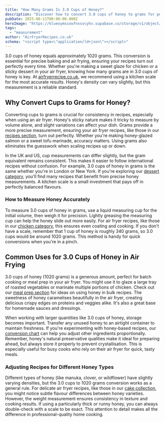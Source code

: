 ```yaml
---
title: "How Many Grams Is 3.0 Cups of Honey?"
description: "Discover how to convert 3.0 cups of honey to grams for perfect baking and air frying every time. Get accurate measurements now!"
pubDate: 2025-08-11T00:00:00.000Z
heroImage: "https://klueoymssxwfnxsvcyhv.supabase.co/storage/v1/object/public/md/how-many-grams-is-3-cups-of-honey-96482ce9.webp"
tags:
  - "measurement"
author: "AirFryerRecipes.co.uk"
schema: "<script type=\"application/ld+json\"></script>"
---
```


<p>3.0 cups of honey equals approximately 1020 grams. This conversion is essential for precise baking and air frying, ensuring your recipes turn out perfectly every time. Whether you're making a sweet glaze for chicken or a sticky dessert in your air fryer, knowing how many grams are in 3.0 cups of honey is key. At <a href=https://www.airfryerrecipe.co.uk/>airfryerrecipe.co.uk</a>, we recommend using a kitchen scale for the most accurate results. Honey's density can vary slightly, but this measurement is a reliable standard.</p>

<h2>Why Convert Cups to Grams for Honey?</h2>
<p>Converting cups to grams is crucial for consistency in recipes, especially when using an air fryer. Honey's sticky nature makes it tricky to measure by volume alone, and slight variations can affect your dish. Grams provide a more precise measurement, ensuring your air fryer recipes, like those in our <a href=https://www.airfryerrecipe.co.uk/recipes>recipes section</a>, turn out perfectly. Whether you're making honey-glazed salmon or a sweet tofu marinade, accuracy matters. Using grams also eliminates the guesswork when scaling recipes up or down.</p>

<p>In the UK and US, cup measurements can differ slightly, but the gram equivalent remains consistent. This makes it easier to follow international recipes without confusion. For example, 3.0 cups of honey in grams is the same whether you're in London or New York. If you're exploring our <a href=https://www.airfryerrecipe.co.uk/recipe-category/dessert>dessert category</a>, you'll find many recipes that benefit from precise honey measurements. A kitchen scale is a small investment that pays off in perfectly balanced flavours.</p>

<h3>How to Measure Honey Accurately</h3>
<p>To measure 3.0 cups of honey in grams, use a liquid measuring cup for the initial volume, then weigh it for precision. Lightly greasing the measuring cup can help the honey slide out more easily. For air fryer recipes, like those in our <a href=https://www.airfryerrecipe.co.uk/recipe-category/chicken>chicken category</a>, this ensures even coating and cooking. If you don't have a scale, remember that 1 cup of honey is roughly 340 grams, so 3.0 cups would be around 1020 grams. This method is handy for quick conversions when you're in a pinch.</p>

<h2>Common Uses for 3.0 Cups of Honey in Air Frying</h2>
<p>3.0 cups of honey (1020 grams) is a generous amount, perfect for batch cooking or meal prep in your air fryer. You might use it to glaze a large tray of roasted vegetables or marinate multiple portions of chicken. Check out our <a href=https://www.airfryerrecipe.co.uk/recipe-category/meal-prep>meal prep section</a> for ideas on using honey in bulk recipes. The sweetness of honey caramelises beautifully in the air fryer, creating delicious crispy edges on proteins and veggies alike. It's also a great base for homemade sauces and dressings.</p>

<p>When working with larger quantities like 3.0 cups of honey, storage becomes important. Transfer any unused honey to an airtight container to maintain freshness. If you're experimenting with honey-based recipes, our <a href=https://www.airfryerrecipe.co.uk/air-fryer-conversion-chart>conversion chart</a> can help you adjust other ingredients proportionally. Remember, honey's natural preservative qualities make it ideal for preparing ahead, but always store it properly to prevent crystallisation. This is especially useful for busy cooks who rely on their air fryer for quick, tasty meals.</p>

<h3>Adjusting Recipes for Different Honey Types</h3>
<p>Different types of honey (like manuka, clover, or wildflower) have slightly varying densities, but the 3.0 cups to 1020 grams conversion works as a general rule. For delicate air fryer recipes, like those in our <a href=https://www.airfryerrecipe.co.uk/recipe-category/cakes>cake collection</a>, you might notice subtle flavour differences between honey varieties. However, the weight measurement ensures consistency in texture and cooking results. If using a particularly thick or runny honey, you can always double-check with a scale to be exact. This attention to detail makes all the difference in professional-quality home cooking.</p>